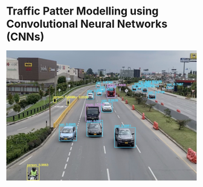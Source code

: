 # Traffic Patter Modelling using Convolutional Neural Networks (CNNs)

![Alt text](/Output/Images/highway_1_output.jpg?raw=true "Title")

